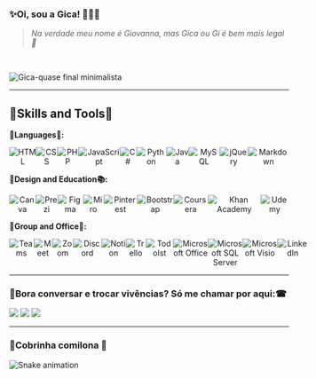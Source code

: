 ### ✨Oi, sou a Gica! 👩🏾‍💻
> *Na verdade meu nome é Giovanna, mas Gica ou Gi é bem mais legal 👻*
<br/>

![Gica-quase final minimalista](https://user-images.githubusercontent.com/85961354/152669672-1a1a8d77-16d4-406c-b0ec-b79444e6d35c.png)



---
## 🧩Skills and Tools🧭
**📑Languages🎠:**
<p align="center" style="display: flex;">
 <img src="https://img.shields.io/badge/html5%20-%23E34F26.svg?&style=for-the-badge&logo=html5&logoColor=white" alt="HTML"/>
 <img src="https://img.shields.io/badge/css3%20-%231572B6.svg?&style=for-the-badge&logo=css3&logoColor=white" alt="CSS"/>
 <img src="https://img.shields.io/badge/PHP-777BB4?style=for-the-badge&logo=php&logoColor=white" alt="PHP">
 <img src="https://img.shields.io/badge/javascript%20-%23323330.svg?&style=for-the-badge&logo=javascript&logoColor=%23F7DF1E" alt="JavaScript"/>
 <img src="https://img.shields.io/badge/C%23-239120?style=for-the-badge&logo=c-sharp&logoColor=white" alt="C#"/>
 <img src="https://img.shields.io/badge/Python-FFD43B?style=for-the-badge&logo=python&logoColor=blue" alt="Python"/>
 <img src="https://img.shields.io/badge/java-%23ED8B00.svg?&style=for-the-badge&logo=java&logoColor=white" alt="Java"/>
 <img src="https://img.shields.io/badge/MySQL-00000F?style=for-the-badge&logo=mysql&logoColor=white" alt="MySQL">
 <img src="https://img.shields.io/badge/jQuery-0769AD?style=for-the-badge&logo=jquery&logoColor=white" alt="jQuery"/>
 <img src="https://img.shields.io/badge/Markdown-000000?style=for-the-badge&logo=markdown&logoColor=white" alt="Markdown"/>
</p>

**🎨Design and Education📚:**
<p align="center" style="display: flex;">
 <img src="https://img.shields.io/badge/Canva-%2300C4CC.svg?&style=for-the-badge&logo=Canva&logoColor=white" alt="Canva"/>
 <img src="https://img.shields.io/badge/Prezi-3181FF?style=for-the-badge&logo=prezi&logoColor=white" alt="Prezi"/>
 <img src="https://img.shields.io/badge/Figma-F24E1E?style=for-the-badge&logo=figma&logoColor=white" alt="Figma"/>
 <img src="https://img.shields.io/badge/Miro-050038?style=for-the-badge&logo=Miro&logoColor=white" alt="Miro" alt="Miro"/>
 <img src="https://img.shields.io/badge/Pinterest-%23E60023.svg?&style=for-the-badge&logo=Pinterest&logoColor=white" alt="Pinterest"/>
 <img src="https://img.shields.io/badge/Bootstrap-563D7C?style=for-the-badge&logo=bootstrap&logoColor=white" alt="Bootstrap">
<br/>
 <img src="https://img.shields.io/badge/Coursera-0056D2?style=for-the-badge&logo=Coursera&logoColor=white" alt="Coursera"/>
 <img src="https://img.shields.io/badge/Khan%20Academy-14BF96?style=for-the-badge&logo=Khan%20Academy&logoColor=white" alt="Khan Academy"/>
 <img src="https://img.shields.io/badge/Udemy-EC5252?style=for-the-badge&logo=Udemy&logoColor=white`" alt="Udemy"/>
</p>

**🌈Group and Office🏢:**
<p align="center" style="display:flex;">
 <img src="https://img.shields.io/badge/Microsoft_Teams-6264A7?style=for-the-badge&logo=microsoft-teams&logoColor=white" alt="Teams"/>
 <img src="https://img.shields.io/badge/Google%20Meet-00897B?style=for-the-badge&logo=google-meet&logoColor=white" alt="Meet"/>
 <img src="https://img.shields.io/badge/Zoom-2D8CFF?style=for-the-badge&logo=zoom&logoColor=white" alt="Zoom"/>
 <img src="https://img.shields.io/badge/Discord-5865F2?style=for-the-badge&logo=discord&logoColor=white" alt="Discord"/>
 <img src="https://img.shields.io/badge/Notion-000000?style=for-the-badge&logo=notion&logoColor=white" alt="Notion"/>
 <img src="https://img.shields.io/badge/Trello-0052CC?style=for-the-badge&logo=trello&logoColor=white`" alt="Trello"/>
 <img src="https://img.shields.io/badge/Todoist-E44332?style=for-the-badge&logo=todoist&logoColor=white" alt="TodoIst"/>
<br/>
 <img src="https://img.shields.io/badge/Microsoft_Office-D83B01?style=for-the-badge&logo=microsoft-office&logoColor=white" alt="Microsoft Office"/>
 <img src="https://img.shields.io/badge/Microsoft_SQL_Server-CC2927?style=for-the-badge&logo=microsoft-sql-server&logoColor=white" alt="Microsoft SQL Server"/>
 <img src="https://img.shields.io/badge/Microsoft_Visio-3955A3?style=for-the-badge&logo=microsoft-visio&logoColor=white" alt="Microsoft Visio"/>
 <img src="https://img.shields.io/badge/LinkedIn-0077B5?style=for-the-badge&logo=linkedin&logoColor=white" alt="LinkedIn"/>
</p>




---
### 💬Bora conversar e trocar vivências? Só me chamar por aqui:☎
<p align="left">
  <a href="mailto:giovnn.alves@gmail.com" target="_blank" alt="Gmail">
  <img src="https://img.shields.io/badge/-Gmail-FF0000?style=flat-square&labelColor=FF0000&logo=gmail&logoColor=white&link=giovnn.alves@gmail.com" /></a>

  <a href="https://www.linkedin.com/in/giovanna-alves-gica/" target="_blank" alt="Linkedin">
  <img src="https://img.shields.io/badge/-Linkedin-0e76a8?style=flat-square&logo=Linkedin&logoColor=white&link=https://www.linkedin.com/in/giovanna-alves-gica/" /></a>
  
   <a href="https://www.instagram.com/gpmf_gica/" alt="Instagram">
  <img src="https://img.shields.io/badge/-Instagram-DF0174?style=flat-square&labelColor=DF0174&logo=instagram&logoColor=white&link=https://www.instagram.com/gpmf_gica/"/></a>
</p>  

----
### 🐍Cobrinha comilona 🧃
![Snake animation](https://github.com/gicaAlves/gicaAlves/blob/output/github-contribution-grid-snake.svg)
